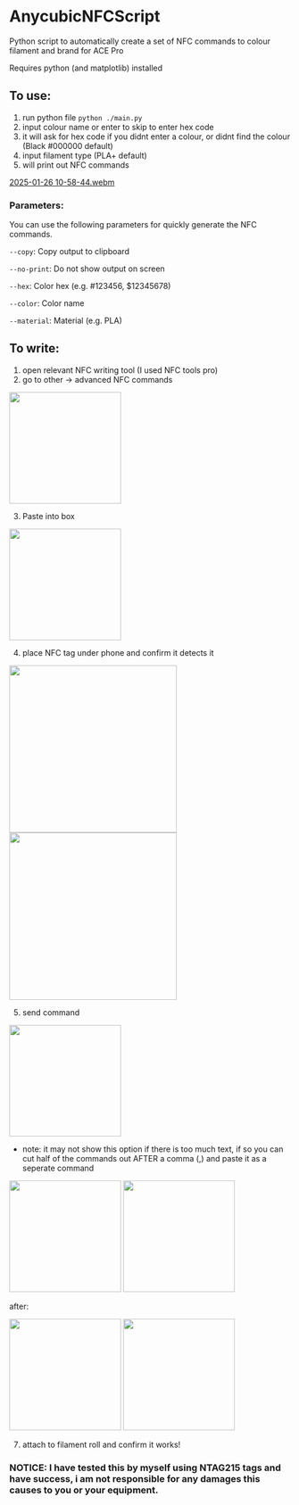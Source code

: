 # AnycubicNFCScript

Python script to automatically create a set of NFC commands to colour filament and brand for ACE Pro 

Requires python (and matplotlib) installed

## To use:

1. run python file `python ./main.py`
2. input colour name or enter to skip to enter hex code
3. it will ask for hex code if you didnt enter a colour, or didnt find the colour (Black #000000 default)
4. input filament type (PLA+ default)
5. will print out NFC commands
 
[2025-01-26 10-58-44.webm](https://github.com/user-attachments/assets/3aeab5d0-44d0-4d1e-abec-82b22cc423ee)

### Parameters:

You can use the following parameters for quickly generate the NFC commands.

`--copy`: Copy output to clipboard

`--no-print`: Do not show output on screen

`--hex`: Color hex (e.g. #123456, $12345678)

`--color`: Color name

`--material`: Material (e.g. PLA)

 
## To write:

1. open relevant NFC writing tool (I used NFC tools pro)
2. go to other -> advanced NFC commands


<img src="Tutorial/Screenshot_20250126_110040_NFC%20Tools.jpg" width="200px"/>

3. Paste into box
<img src="Tutorial/Screenshot_20250126_110055_NFC Tools.jpg" width="200px"/>

4. place NFC tag under phone and confirm it detects it

<img src="Tutorial/20250126_110130.jpg" height="300px"/>

<img src="Tutorial/20250126_110137.jpg" height="300px"/>

5. send command

 <img src="Tutorial/Screenshot_20250126_110143_NFC Tools.jpg" width="200px"/>

 * note: it may not show this option if there is too much text, if so you can cut half of the commands out AFTER a comma (,) and paste it as a seperate command

<img src="Tutorial/Screenshot_20250126_110105_NFC Tools.jpg" width="200px"/>
<img src="Tutorial/Screenshot_20250126_110118_NFC Tools.jpg" width="200px"/>

after:

<img src="Tutorial/Screenshot_20250126_110156_NFC Tools.jpg" width="200px"/>
<img src="Tutorial/Screenshot_20250126_110206_NFC Tools.jpg" width="200px"/>

7. attach to filament roll and confirm it works!


### NOTICE: I have tested this by myself using NTAG215 tags and have success, i am not responsible for any damages this causes to you or your equipment.

